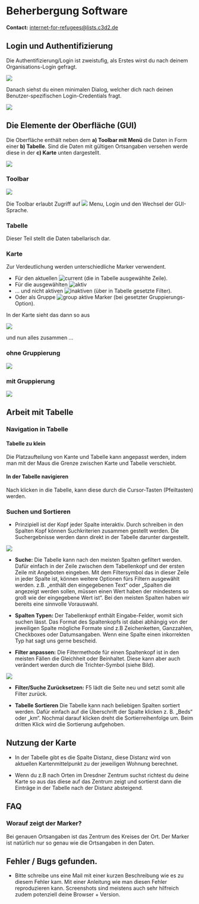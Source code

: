 # Beherbergung Software

**Contact:** <internet-for-refugees@lists.c3d2.de>

## Login und Authentifizierung

Die Authentifizierung/Login ist zweistufig, als Erstes wirst du nach deinem Organisations-Login gefragt.

![](./graphics/org_password.png)

Danach siehst du einen minimalen Dialog, welcher dich nach deinen Benutzer-spezifischen Login-Credentials fragt.

![](./graphics/user_password.png)

## Die Elemente der Oberfläche (GUI)

Die Oberfläche enthält neben dem **a) Toolbar mit Menü** die Daten in Form einer **b) Tabelle**. Sind die Daten mit gültigen Ortsangaben versehen werde diese in der **c) Karte** unten dargestellt. 

![](./graphics/gui_element.png)

### Toolbar

![](./graphics/toolbar.png)

Die Toolbar erlaubt Zugriff auf ![](./graphics/menu_button.png)  Menu, Login und den Wechsel der GUI-Sprache.

### Tabelle

Dieser Teil stellt die Daten tabellarisch dar.

### Karte

Zur Verdeutlichung werden unterschiedliche Marker verwendent. 
* Für den aktuellen ![current](./graphics/marker_current.png) (die in Tabelle ausgewählte Zeile). 
* Für die ausgewählten ![aktiv](./graphics/marker_in_range.png) 
* ... und nicht aktiven ![inaktiven](./graphics/marker_out_of_range.png) (über in Tabelle gesetzte Filter). 
* Oder als Gruppe ![group](./graphics/marker_group.png) aktive Marker (bei gesetzter Gruppierungs-Option).

In der Karte sieht das dann so aus

![](./graphics/marker.png)

und nun alles zusammen ...

### ohne Gruppierung

![](./graphics/overview-without-clustering.png)

### mit Gruppierung

![](./graphics/overview-with-clustering.png)


## Arbeit mit Tabelle

### Navigation in Tabelle

#### Tabelle zu klein
Die Platzaufteilung von Kante und Tabelle kann angepasst werden, indem man mit der Maus die Grenze zwischen Karte und Tabelle verschiebt.

#### In der Tabelle navigieren
Nach klicken in die Tabelle, kann diese durch die Cursor-Tasten (Pfeiltasten) werden.


### Suchen und Sortieren

- Prinzipiell ist der Kopf jeder Spalte interaktiv. Durch schreiben in den Spalten Kopf können Suchkriterien zusammen gestellt werden.
  Die Suchergebnisse werden dann direkt in der Tabelle darunter dargestellt.

![](./graphics/table.png)

- **Suche:** Die Tabelle kann nach den meisten Spalten gefiltert werden. Dafür einfach in der Zeile zwischen dem Tabellenkopf und der ersten Zeile mit Angeboten eingeben. Mit dem Filtersymbol das in dieser Zeile in
  jeder Spalte ist, können weitere Optionen fürs Filtern ausgewählt werden. z.B. „enthält den eingegebenen Text“ oder „Spalten die angezeigt werden sollen, müssen einen Wert haben der mindestens so groß wie der eingegebene Wert ist“. Bei den meisten Spalten haben wir bereits eine sinnvolle Vorauswahl.

- **Spalten Typen:** Der Tabellenkopf enthält Eingabe-Felder, womit sich suchen lässt. Das Format des Spaltenkopfs ist dabei abhängig von der jeweiligen Spalte mögliche Formate sind z.B Zeichenketten, Ganzzahlen, Checkboxes oder Datumsangaben. Wenn eine Spalte einen inkorrekten Typ hat sagt uns gerne bescheid.

- **Filter anpassen:** Die Filtermethode für einen Spaltenkopf ist in den meisten Fällen die Gleichheit oder Beinhaltet. Diese kann aber auch verändert werden durch die Trichter-Symbol (siehe Bild).

![](./graphics/city_column.png)

- **Filter/Suche Zurücksetzen:** F5 lädt die Seite neu und setzt somit alle Filter zurück.

- **Tabelle Sortieren** Die Tabelle kann nach beliebigen Spalten sortiert werden. Dafür einfach auf die Überschrift der Spalte klicken z. B. „Beds“ oder „km“. Nochmal darauf klicken dreht die Sortierreihenfolge um. Beim dritten Klick wird die Sortierung aufgehoben.


## Nutzung der Karte

- In der Tabelle gibt es die Spalte Distanz, diese Distanz wird von aktuellen Kartenmittelpunkt zu der jeweiligen Wohnung berechnet.

- Wenn du z.B nach Orten im Dresdner Zentrum suchst richtest du deine Karte so aus das diese auf das Zentrum zeigt und sortierst dann die Einträge in der Tabelle nach der Distanz absteigend.

<!-- Hier könnten/sollten wir noch beschreiben welche Links es zwischen Karte und Tabelle gibt -->


## FAQ 

<!--  // Das ist Reduntand zu dem was in „Nutzung der Karte“ steht, sehe da keine Mehraussage
### Wie werden die Entfernungen berechnet?
Alle Entfernungen werden auf den Punkt in Karten bezogen. Somit ändern sich diese mit verschieben der Karte. Dies hat somit direkt Einfluss auf den Entfernungs filter. Wenn also in der Entfernungs-Spalte eine Filter-Kriterium (sprich eine Bedingung) angegeben ist, wechseln sich ggf. die Marker wenn die Karte verschoben wird.
-->


### Worauf zeigt der Marker?
Bei genauen Ortsangaben ist das Zentrum des Kreises der Ort. Der Marker ist natürlich nur so genau wie die Ortsangaben in den Daten.
<!-- Künftig werden Orte zu denen wir genauere Standorte haben (PLZ / Straße) wahrscheinlich genauer angezeigt. Im Moment hängt es noch vom Datensatz ab. -->


## Fehler / Bugs gefunden.

- Bitte schreibe uns eine Mail mit einer kurzen Beschreibung wie es zu diesem Fehler kam. Mit einer Anleitung wie man diesen Fehler reproduzieren kann. Screenshots sind meistens auch sehr hilfreich zudem potenziell deine Browser + Version.
